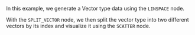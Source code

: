 <!--Add SEO here-->

In this example, we generate a Vector type data using the `LINSPACE` node.

With the `SPLIT_VECTOR` node, we then split the vector type into two different vectors by its index and visualize it using the `SCATTER` node.